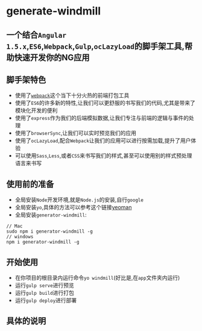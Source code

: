 # generate-windmill

## 一个结合`Angular 1.5.x`,`ES6`,`Webpack`,`Gulp`,`ocLazyLoad`的脚手架工具,帮助快速开发你的NG应用

## 脚手架特色
+ 使用了[`webpack`](https://webpack.github.io/)这个当下十分火热的前端打包工具
+ 使用了`ES6`的许多新的特性,让我们可以更舒服的书写我们的代码,尤其是带来了模块化开发的便利
+ 使用了`express`作为我们的后端模拟数据,让我们专注与前端的逻辑与事件的处理
+ 使用了`browserSync`,让我们可以实时预览我们的应用
+ 使用了`ocLazyLoad`,配合`Webpack`让我们的应用可以进行按需加载,提升了用户体验
+ 可以使用`Sass`,`Less`,或者`CSS`来书写我们的样式,甚至可以使用别的样式预处理语言来书写

## 使用前的准备
+ 全局安装`Node`开发环境,就是`Node.js`的安装,自行`google`
+ 全局安装`yo`,具体的方法可以参考这个链接[yeoman](http://yeoman.io/)
+ 全局安装`generator-windmill`:

```
// Mac
sudo npm i generator-windmill -g
// windows
npm i generator-windmill -g
```

## 开始使用
+ 在你项目的根目录内运行命令`yo windmill`(好比是,在`app`文件夹内运行)
+ 运行`gulp serve`进行预览
+ 运行`gulp build`进行打包
+ 运行`gulp deploy`进行部署

## 具体的说明

